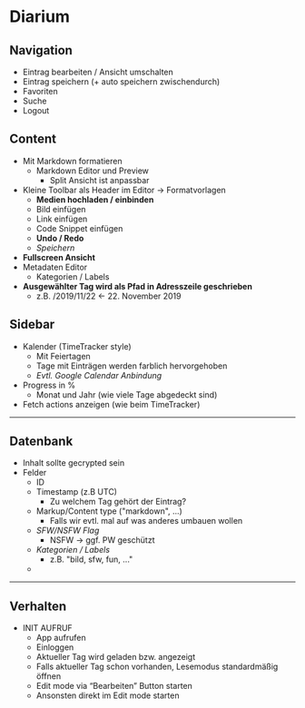 # Diarium

## Navigation
* Eintrag bearbeiten / Ansicht umschalten
* Eintrag speichern (+ auto speichern zwischendurch)
* Favoriten
* Suche
* Logout

## Content
* Mit Markdown formatieren
    * Markdown Editor und Preview
        * Split Ansicht ist anpassbar
* Kleine Toolbar als Header im Editor -> Formatvorlagen
    * __Medien hochladen / einbinden__
    * Bild einfügen
    * Link einfügen
    * Code Snippet einfügen
    * __Undo / Redo__
    * _Speichern_
* __Fullscreen Ansicht__
* Metadaten Editor
    * Kategorien / Labels
* __Ausgewählter Tag wird als Pfad in Adresszeile geschrieben__
    * z.B. /2019/11/22  <- 22. November 2019

## Sidebar
* Kalender (TimeTracker style)
    * Mit Feiertagen
    * Tage mit Einträgen werden farblich hervorgehoben
    * _Evtl. Google Calendar Anbindung_
* Progress in % 
    * Monat und Jahr (wie viele Tage abgedeckt sind)
* Fetch actions anzeigen (wie beim TimeTracker)

---

## Datenbank
* Inhalt sollte gecrypted sein
* Felder
    * ID
    * Timestamp (z.B UTC)
        * Zu welchem Tag gehört der Eintrag?
    * Markup/Content type ("markdown", ...)
        * Falls wir evtl. mal auf was anderes umbauen wollen
    * _SFW/NSFW Flag_
        * NSFW -> ggf. PW geschützt
    * _Kategorien / Labels_
        * z.B. "bild, sfw, fun, ..."
    * 

---

## Verhalten
* INIT AUFRUF
    * App aufrufen
    * Einloggen
    * Aktueller Tag wird geladen bzw. angezeigt
    * Falls aktueller Tag schon vorhanden, Lesemodus standardmäßig öffnen
    * Edit mode via “Bearbeiten” Button starten
    * Ansonsten direkt im Edit mode starten
    